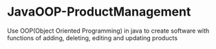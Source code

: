 # JavaOOP-ProductManagement
Use OOP(Object Oriented Programming) in java to create software with functions of adding, deleting, editing and updating products
